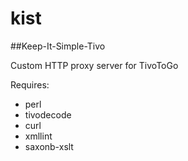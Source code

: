 # kist
##Keep-It-Simple-Tivo

Custom HTTP proxy server for TivoToGo

Requires:
* perl
* tivodecode
* curl
* xmllint
* saxonb-xslt

